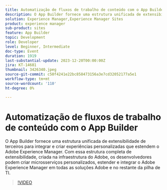 ```yaml
---
title: Automatização de fluxos de trabalho de conteúdo com o App Builder
description: O App Builder fornece uma estrutura unificada de extensibilidade de terceiros para integrar e criar experiências personalizadas que estendem o Adobe Experience Manager. Com essa estrutura completa de extensibilidade, criada na infraestrutura do Adobe, os desenvolvedores podem criar microsserviços personalizados, estender e integrar o Adobe Experience Manager em todas as soluções Adobe e no restante da pilha de TI.
solution: Experience Manager,Experience Manager Sites
product: experience manager
sub-product: sites
feature: App Builder
topic: Development
role: Developer
level: Beginner, Intermediate
doc-type: Event
duration: 1919
last-substantial-update: 2023-12-20T00:00:00Z
jira: KT-14681
thumbnail: 3426340.jpeg
source-git-commit: c50f4241e22bc858473156a3e7cd32052177a5e1
workflow-type: tm+mt
source-wordcount: '110'
ht-degree: 0%

---
```



# Automatização de fluxos de trabalho de conteúdo com o App Builder

O App Builder fornece uma estrutura unificada de extensibilidade de terceiros para integrar e criar experiências personalizadas que estendem o Adobe Experience Manager. Com essa estrutura completa de extensibilidade, criada na infraestrutura do Adobe, os desenvolvedores podem criar microsserviços personalizados, estender e integrar o Adobe Experience Manager em todas as soluções Adobe e no restante da pilha de TI.

>[!VIDEO](https://video.tv.adobe.com/v/3426340/?learn=on)
